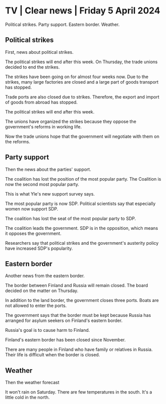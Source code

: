 # TV \| Clear news \| Friday 5 April 2024

Political strikes. Party support. Eastern border. Weather.

## Political strikes

First, news about political strikes.

The political strikes will end after this week. On Thursday, the trade unions decided to end the strikes.

The strikes have been going on for almost four weeks now. Due to the strikes, many large factories are closed and a large part of goods transport has stopped.

Trade ports are also closed due to strikes. Therefore, the export and import of goods from abroad has stopped.

The political strikes will end after this week.

The unions have organized the strikes because they oppose the government's reforms in working life.

Now the trade unions hope that the government will negotiate with them on the reforms.

## Party support

Then the news about the parties' support.

The coalition has lost the position of the most popular party. The Coalition is now the second most popular party.

This is what Yle's new support survey says.

The most popular party is now SDP. Political scientists say that especially women now support SDP.

The coalition has lost the seat of the most popular party to SDP.

The coalition leads the government. SDP is in the opposition, which means it opposes the government.

Researchers say that political strikes and the government's austerity policy have increased SDP's popularity.

## Eastern border

Another news from the eastern border.

The border between Finland and Russia will remain closed. The board decided on the matter on Thursday.

In addition to the land border, the government closes three ports. Boats are not allowed to enter the ports.

The government says that the border must be kept because Russia has arranged for asylum seekers on Finland's eastern border.

Russia's goal is to cause harm to Finland.

Finland's eastern border has been closed since November.

There are many people in Finland who have family or relatives in Russia. Their life is difficult when the border is closed.

## Weather

Then the weather forecast

It won't rain on Saturday. There are few temperatures in the south. It's a little cold in the north.

